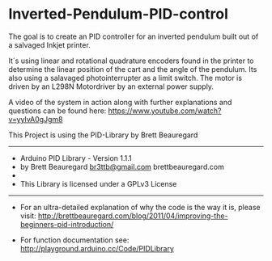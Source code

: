 # Inverted-Pendulum-PID-control
The goal is to create an PID controller for an inverted pendulum built out of a salvaged Inkjet printer.

It´s using linear and rotational quadrature encoders found in the printer to determine the linear position of the cart and
the angle of the pendulum. Its also using a salavaged photointerrupter as a limit switch.
The motor is driven by an L298N Motordriver by an external power supply.

A video of the system in action along with further explanations and questions can be found here:
https://www.youtube.com/watch?v=yyIvA0gJgm8
























This Project is using the PID-Library by Brett Beauregard
***************************************************************
* Arduino PID Library - Version 1.1.1
* by Brett Beauregard <br3ttb@gmail.com> brettbeauregard.com
*
* This Library is licensed under a GPLv3 License
***************************************************************

 - For an ultra-detailed explanation of why the code is the way it is, please visit: 
   http://brettbeauregard.com/blog/2011/04/improving-the-beginners-pid-introduction/

 - For function documentation see:  http://playground.arduino.cc/Code/PIDLibrary
